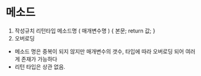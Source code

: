 # 메소드
1. 작성규치 리턴타입 메소드명 ( 매개변수명 ) { 본문; return 값; }
2. 오버로딩   
  * 메소드 명은 중복이 되지 않지만 매개변수의 갯수, 타입에 따라 오버로딩 되어 여러게 존재가 가능하다
  * 리턴 타입은 상관 없음.

